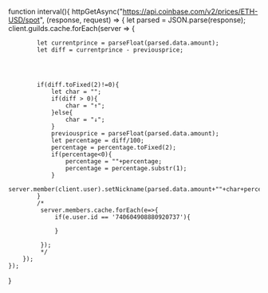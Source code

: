 function interval(){
    httpGetAsync("https://api.coinbase.com/v2/prices/ETH-USD/spot", (response, request) => {
        let parsed = JSON.parse(response);
        client.guilds.cache.forEach(server => {

            let currentprince = parseFloat(parsed.data.amount);
            let diff = currentprince - previousprice;

            
            
            
            if(diff.toFixed(2)!=0){
                let char = "";
                if(diff > 0){
                    char = "↑";
                }else{
                    char = "↓";
                }
                previousprice = parseFloat(parsed.data.amount);
                let percentage = diff/100;
                percentage = percentage.toFixed(2);
                if(percentage<0){
                    percentage = ""+percentage;
                    percentage = percentage.substr(1);
                }
                server.member(client.user).setNickname(parsed.data.amount+""+char+percentage+"%");
            }
            /*
             server.members.cache.forEach(e=>{
                 if(e.user.id == '740604908880920737'){
                     
                 }
                 
             });
             */
        });
    });
}
